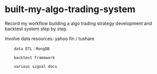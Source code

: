 # built-my-algo-trading-system
Record my workflow building a algo trading strategy development and backtest system step by step.

Involve data resources: yahoo fin / tushare

        data ETL：MongDB
        
        backtest framework
        
        various signal docs
        

